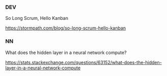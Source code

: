 ### DEV 

So Long Scrum, Hello Kanban

https://stormpath.com/blog/so-long-scrum-hello-kanban

### NN

What does the hidden layer in a neural network compute?

https://stats.stackexchange.com/questions/63152/what-does-the-hidden-layer-in-a-neural-network-compute